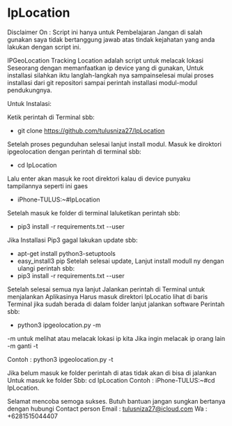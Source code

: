 # IpLocation
Disclaimer On : Script ini hanya untuk Pembelajaran
                Jangan di salah gunakan saya tidak bertanggung jawab atas tindak kejahatan yang anda lakukan dengan script ini.


IPGeoLocation Tracking Location adalah script untuk melacak lokasi Seseorang dengan memanfaatkan ip device yang di gunakan,
Untuk installasi silahkan iktu langlah-langkah nya sampainselesai mulai proses installasi dari git repositori sampai perintah installasi modul-modul pendukungnya.


Untuk Instalasi:

Ketik perintah di Terminal sbb:
 *  git clone https://github.com/tulusniza27/IpLocation

Setelah proses pegunduhan selesai lanjut install modul.
Masuk ke diroktori ipgeolocation dengan perintah di terminal sbb:

 *  cd IpLocation 

Lalu enter akan masuk ke root direktori kalau di device punyaku tampilannya seperti ini gaes

 *  iPhone-TULUS:~#IpLocation

Setelah masuk ke folder di terminal laluketikan perintah sbb:

 *  pip3 install -r requirements.txt --user

Jika Installasi Pip3 gagal lakukan update sbb:

 *  apt-get install python3-setuptools
 *  easy_install3 pip
Setelah selesai update, Lanjut install modull ny dengan ulangi perintah sbb:
 *  pip3 install -r requirements.txt --user

Setelah selesai semua nya lanjut Jalankan perintah di Terminal untuk menjalankan Aplikasinya
Harus masuk direktori IpLocatio lihat di baris Terminal jika sudah berada di dalam folder lanjut jalankan software
Perintah sbb:
 *  python3 ipgeolocation.py -m

-m untuk melihat atau melacak lokasi ip kita
Jika ingin melacak ip orang lain -m ganti -t

Contoh : python3 ipgeolocation.py -t

Jika belum masuk ke folder perintah di atas tidak akan di bisa di jalankan
Untuk masuk ke folder 
Sbb: cd IpLocation
Contoh : iPhone-TULUS:~#cd IpLocation.

Selamat mencoba semoga sukses.
Butuh bantuan jangan sungkan bertanya dengan hubungi Contact person 
Email : tulusniza27@icloud.com
Wa    : +6281515044407
